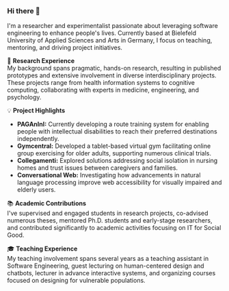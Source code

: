 ### Hi there 👋
I'm a researcher and experimentalist passionate about leveraging software engineering to enhance people's lives. Currently based at Bielefeld University of Applied Sciences and Arts in Germany, I focus on teaching, mentoring, and driving project initiatives.

🔬 **Research Experience**  
My background spans pragmatic, hands-on research, resulting in published prototypes and extensive involvement in diverse interdisciplinary projects. These projects range from health information systems to cognitive computing, collaborating with experts in medicine, engineering, and psychology.

💡 **Project Highlights**  
- **PAGAnInI:** Currently developing a route training system for enabling people with intellectual disabilities to reach their preferred destinations independently. 
- **Gymcentral:** Developed a tablet-based virtual gym facilitating online group exercising for older adults, supporting numerous clinical trials.
- **Collegamenti:** Explored solutions addressing social isolation in nursing homes and trust issues between caregivers and families.
- **Conversational Web:** Investigating how advancements in natural language processing improve web accessibility for visually impaired and elderly users.

📚 **Academic Contributions**  
I've supervised and engaged students in research projects, co-advised numerous theses, mentored Ph.D. students and early-stage researchers, and contributed significantly to academic activities focusing on IT for Social Good.

🎓 **Teaching Experience**  
My teaching involvement spans several years as a teaching assistant in Software Engineering, guest lecturing on human-centered design and chatbots, lecturer in advance interactive systems, and organizing courses focused on designing for vulnerable populations.


<!--
**mbaezpy/mbaezpy** is a ✨ _special_ ✨ repository because its `README.md` (this file) appears on your GitHub profile.

Here are some ideas to get you started:

- 🔭 I’m currently working on ...
- 🌱 I’m currently learning ...
- 👯 I’m looking to collaborate on ...
- 🤔 I’m looking for help with ...
- 💬 Ask me about ...
- 📫 How to reach me: ...
- 😄 Pronouns: ...
- ⚡ Fun fact: ...
-->

